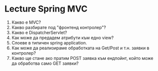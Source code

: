 # Lecture Spring MVC

1. Какво е MVC?
2. Какво разбирате под "фронтенд контролер"?
2. Какво е DispatcherServlet?
3. Как може да предадем атрибути към едно view?
4. Слоеве в типичен spring application.
5. Как може да реализираме обработката на Get/Post и т.н. заявки в контролер?
6. Какво ще стане ако пратим POST заявка към ендпойнт, който може да обработва само GET заявки?